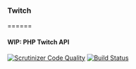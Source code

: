 ### Twitch
======

#### WIP: PHP Twitch API

[![Scrutinizer Code Quality](https://scrutinizer-ci.com/g/gsdevme/Twitch/badges/quality-score.png?b=develop)](https://scrutinizer-ci.com/g/gsdevme/Twitch/?branch=develop)
[![Build Status](https://scrutinizer-ci.com/g/gsdevme/Twitch/badges/build.png?b=develop)](https://scrutinizer-ci.com/g/gsdevme/Twitch/build-status/develop)
